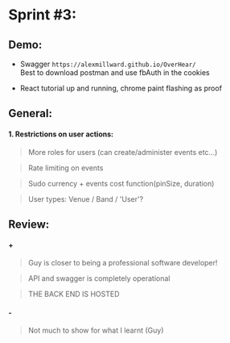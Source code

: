 # Sprint #3:

## Demo:
- Swagger `https://alexmillward.github.io/OverHear/`  
Best to download postman and use fbAuth in the cookies

- React tutorial up and running, chrome paint flashing as proof

## General:
#### 1. Restrictions on user actions:
> More roles for users (can create/administer events etc...)

> Rate limiting on events

> Sudo currency + events cost function(pinSize, duration)

> User types: Venue / Band / 'User'?

## Review:
#### +
> Guy is closer to being a professional software developer!

> API and swagger is completely operational

> THE BACK END IS HOSTED

#### -
> Not much to show for what I learnt (Guy)
